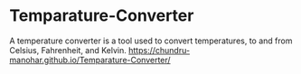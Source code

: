 # Temparature-Converter
A temperature converter is a tool used to convert temperatures, to and from Celsius, Fahrenheit, and Kelvin.
 https://chundru-manohar.github.io/Temparature-Converter/
